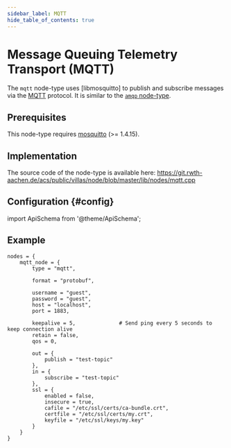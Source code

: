 ```yaml
---
sidebar_label: MQTT
hide_table_of_contents: true
---
```


# Message Queuing Telemetry Transport (MQTT)

The `mqtt` node-type uses [libmosquitto] to publish and subscribe messages via the [MQTT](http://mqtt.org) protocol. It is similar to the [`amqp` node-type](amqp.md).

## Prerequisites

This node-type requires [mosquitto](https://mosquitto.org) (>= 1.4.15).

## Implementation

The source code of the node-type is available here:
https://git.rwth-aachen.de/acs/public/villas/node/blob/master/lib/nodes/mqtt.cpp

## Configuration {#config}

import ApiSchema from '@theme/ApiSchema';

<ApiSchema example pointer="#/components/schemas/mqtt" />

## Example

``` url="external/node/etc/examples/nodes/mqtt.conf" title="node/etc/examples/nodes/mqtt.conf"
nodes = {
	mqtt_node = {
		type = "mqtt",
		
		format = "protobuf",
		
		username = "guest",
		password = "guest",
		host = "localhost",
		port = 1883,
		
		keepalive = 5,				# Send ping every 5 seconds to keep connection alive
		retain = false,
		qos = 0,

		out = {
			publish = "test-topic"
		},
		in = {
			subscribe = "test-topic"
		},
		ssl = {
			enabled = false,
			insecure = true,
			cafile = "/etc/ssl/certs/ca-bundle.crt",
			certfile = "/etc/ssl/certs/my.crt",
			keyfile = "/etc/ssl/keys/my.key"
		}
	}
}
```
